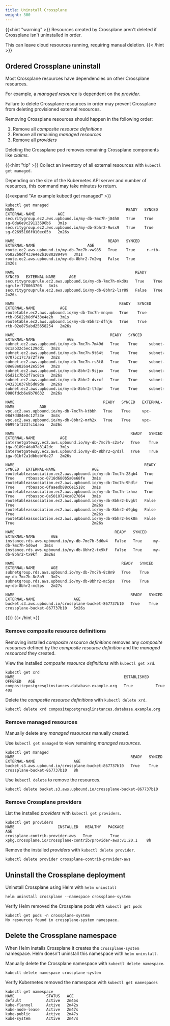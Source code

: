 ```yaml
---
title: Uninstall Crossplane
weight: 300
---
```


{{<hint "warning" >}}
Resources created by Crossplane aren't deleted if Crossplane isn't uninstalled
in order.

This can leave cloud resources running, requiring manual deletion.
{{< /hint >}}

## Ordered Crossplane uninstall
Most Crossplane resources have dependencies on other Crossplane resources. 

For example, a _managed resource_ is dependent on the _provider_.

Failure to delete Crossplane resources in order may prevent Crossplane from
deleting provisioned external resources.

Removing Crossplane resources should happen in the following order:
1. Remove all _composite resource definitions_
2. Remove all remaining _managed resources_
3. Remove all _providers_

Deleting the Crossplane pod removes remaining Crossplane components like _claims_.

{{<hint "tip" >}}
Collect an inventory of all external resources with `kubectl get managed`. 

Depending on the size of the Kubernetes API server and number of resources, this
command may take minutes to return.

{{<expand "An example kubectl get managed" >}}

```shell {copy-lines="1"}
kubectl get managed
NAME                                                 READY   SYNCED   EXTERNAL-NAME          AGE
securitygroup.ec2.aws.upbound.io/my-db-7mc7h-j84h8   True    True     sg-0da6e9c29113596b6   3m1s
securitygroup.ec2.aws.upbound.io/my-db-8bhr2-9wsx9   True    True     sg-02695166f010ec05b   2m26s

NAME                                         READY   SYNCED   EXTERNAL-NAME                       AGE
route.ec2.aws.upbound.io/my-db-7mc7h-vw985   True    True     r-rtb-05822b8df433e4e2b1080289494   3m1s
route.ec2.aws.upbound.io/my-db-8bhr2-7m2wq   False   True                                         2m26s

NAME                                                     READY   SYNCED   EXTERNAL-NAME      AGE
securitygrouprule.ec2.aws.upbound.io/my-db-7mc7h-mkd9s   True    True     sgrule-778063708   3m1s
securitygrouprule.ec2.aws.upbound.io/my-db-8bhr2-lzr89   False   True                        2m26s

NAME                                              READY   SYNCED   EXTERNAL-NAME           AGE
routetable.ec2.aws.upbound.io/my-db-7mc7h-mnqvm   True    True     rtb-05822b8df433e4e2b   3m1s
routetable.ec2.aws.upbound.io/my-db-8bhr2-dfhj6   True    True     rtb-02e875abd25658254   2m26s

NAME                                          READY   SYNCED   EXTERNAL-NAME              AGE
subnet.ec2.aws.upbound.io/my-db-7mc7h-7m49d   True    True     subnet-0c1ab32c5ec129dd1   3m2s
subnet.ec2.aws.upbound.io/my-db-7mc7h-9t64t   True    True     subnet-07075c17c7a72f79e   3m2s
subnet.ec2.aws.upbound.io/my-db-7mc7h-rs8t8   True    True     subnet-08e88e826a42e55b4   3m2s
subnet.ec2.aws.upbound.io/my-db-8bhr2-9sjpx   True    True     subnet-05d21c7b52f7ac8ca   2m26s
subnet.ec2.aws.upbound.io/my-db-8bhr2-dvrxf   True    True     subnet-0432310376b5d09de   2m26s
subnet.ec2.aws.upbound.io/my-db-8bhr2-t7dpr   True    True     subnet-0080fdcb6e9b70632   2m26s

NAME                                       READY   SYNCED   EXTERNAL-NAME           AGE
vpc.ec2.aws.upbound.io/my-db-7mc7h-ktbbh   True    True     vpc-08d7dd84e0c12f33e   3m3s
vpc.ec2.aws.upbound.io/my-db-8bhr2-mrh2x   True    True     vpc-06994bf323fc1daea   2m26s

NAME                                                   READY   SYNCED   EXTERNAL-NAME           AGE
internetgateway.ec2.aws.upbound.io/my-db-7mc7h-s2x4v   True    True     igw-0189c4da07a3142dc   3m1s
internetgateway.ec2.aws.upbound.io/my-db-8bhr2-q7dzl   True    True     igw-01bf2a1dbbebf6a27   2m26s

NAME                                                         READY   SYNCED   EXTERNAL-NAME                AGE
routetableassociation.ec2.aws.upbound.io/my-db-7mc7h-28qb4   True    True     rtbassoc-0718d680b5a0e68fe   3m1s
routetableassociation.ec2.aws.upbound.io/my-db-7mc7h-9hdlr   True    True     rtbassoc-0faaedb88c6e1518c   3m1s
routetableassociation.ec2.aws.upbound.io/my-db-7mc7h-txhmz   True    True     rtbassoc-0e5010724ca027864   3m1s
routetableassociation.ec2.aws.upbound.io/my-db-8bhr2-bvgkt   False   True                                  2m26s
routetableassociation.ec2.aws.upbound.io/my-db-8bhr2-d9gbg   False   True                                  2m26s
routetableassociation.ec2.aws.upbound.io/my-db-8bhr2-k6k8m   False   True                                  2m26s

NAME                                            READY   SYNCED   EXTERNAL-NAME       AGE
instance.rds.aws.upbound.io/my-db-7mc7h-5d6w4   False   True     my-db-7mc7h-5d6w4   3m1s
instance.rds.aws.upbound.io/my-db-8bhr2-tx9kf   False   True     my-db-8bhr2-tx9kf   2m26s

NAME                                               READY   SYNCED   EXTERNAL-NAME       AGE
subnetgroup.rds.aws.upbound.io/my-db-7mc7h-8c8n9   True    True     my-db-7mc7h-8c8n9   3m2s
subnetgroup.rds.aws.upbound.io/my-db-8bhr2-mc5ps   True    True     my-db-8bhr2-mc5ps   2m27s

NAME                                                   READY   SYNCED   EXTERNAL-NAME                 AGE
bucket.s3.aws.upbound.io/crossplane-bucket-867737b10   True    True
crossplane-bucket-867737b10   5m26s
```

{{</expand >}}
{{< /hint >}}

### Remove composite resource definitions
Removing installed _composite resource definitions_ removes any
_composite resources_ defined by the _composite resource definition_ and the
_managed resourced_ they created. 

View the installed _composite resource definitions_ with `kubectl get xrd`.

```shell {copy-lines="1"}
kubectl get xrd
NAME                                                ESTABLISHED   OFFERED   AGE
compositepostgresqlinstances.database.example.org   True          True      40s
```

Delete the _composite resource definitions_ with `kubectl delete xrd`.

```shell
kubectl delete xrd compositepostgresqlinstances.database.example.org
```

### Remove managed resources

Manually delete any _managed resources_ manually created. 

Use `kubectl get managed` to view remaining _managed resources_.

```shell {copy-lines="1"}
kubectl get managed
NAME                                                   READY   SYNCED   EXTERNAL-NAME                 AGE
bucket.s3.aws.upbound.io/crossplane-bucket-867737b10   True    True     crossplane-bucket-867737b10   8h
```

Use `kubectl delete` to remove the resources. 

```shell
kubectl delete bucket.s3.aws.upbound.io/crossplane-bucket-867737b10
```

### Remove Crossplane providers

List the installed _providers_ with `kubectl get providers`.

```shell {copy-lines="1"}
kubectl get providers
NAME                   INSTALLED   HEALTHY   PACKAGE                                        AGE
crossplane-contrib-provider-aws   True        True      xpkg.crossplane.io/crossplane-contrib/provider-aws:v1.20.1    8h
```

Remove the installed _providers_ with `kubectl delete provider`.

```shell
kubectl delete provider crossplane-contrib-provider-aws
```

## Uninstall the Crossplane deployment 

Uninstall Crossplane using Helm with `helm uninstall`

```shell
helm uninstall crossplane --namespace crossplane-system
```

Verify Helm removed the Crossplane pods with `kubectl get pods`

```shell
kubectl get pods -n crossplane-system
No resources found in crossplane-system namespace.
```

## Delete the Crossplane namespace

When Helm installs Crossplane it creates the `crossplane-system` namespace. Helm
doesn't uninstall this namespace with `helm uninstall`.

Manually delete the Crossplane namespace with `kubectl delete namespace`.

```shell
kubectl delete namespace crossplane-system
```

Verify Kubernetes removed the namespace with `kubectl get namespaces`

```shell
kubectl get namespace
NAME              STATUS   AGE
default           Active   2m45s
kube-flannel      Active   2m42s
kube-node-lease   Active   2m47s
kube-public       Active   2m47s
kube-system       Active   2m47s
```